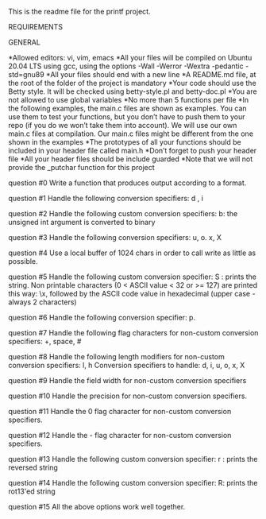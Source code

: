 This is the readme file for the printf project.

REQUIREMENTS

GENERAL

*Allowed editors: vi, vim, emacs
*All your files will be compiled on Ubuntu 20.04 LTS using gcc, using the options -Wall -Werror -Wextra -pedantic -std=gnu89
*All your files should end with a new line
*A README.md file, at the root of the folder of the project is mandatory
*Your code should use the Betty style. It will be checked using betty-style.pl and betty-doc.pl
*You are not allowed to use global variables
*No more than 5 functions per file
*In the following examples, the main.c files are shown as examples. You can use them to test your functions, but you don’t have to push them to your repo (if you do we won’t take them into account). We will use our own main.c files at compilation. Our main.c files might be different from the one shown in the examples
*The prototypes of all your functions should be included in your header file called main.h
*Don’t forget to push your header file
*All your header files should be include guarded
*Note that we will not provide the _putchar function for this project

question #0
Write a function that produces output according to a format.

question #1
Handle the following conversion specifiers: d , i

question #2
Handle the following custom conversion specifiers:
b: the unsigned int argument is converted to binary

question #3
Handle the following conversion specifiers: u, o. x, X

question #4
Use a local buffer of 1024 chars in order to call write as little as possible.

question #5
Handle the following custom conversion specifier:
S : prints the string.
Non printable characters (0 < ASCII value < 32 or >= 127) are printed this way: \x, followed by the ASCII code value in hexadecimal (upper case - always 2 characters)

question #6
Handle the following conversion specifier: p.

question #7
Handle the following flag characters for non-custom conversion specifiers: +, space, #

question #8
Handle the following length modifiers for non-custom conversion specifiers: l, h
Conversion specifiers to handle: d, i, u, o, x, X

question #9
Handle the field width for non-custom conversion specifiers

question #10
Handle the precision for non-custom conversion specifiers.

question #11
Handle the 0 flag character for non-custom conversion specifiers.

question #12
Handle the - flag character for non-custom conversion specifiers.

question #13
Handle the following custom conversion specifier:
r : prints the reversed string

question #14
Handle the following custom conversion specifier:
R: prints the rot13'ed string

question #15
All the above options work well together.
